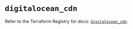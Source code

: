 # `digitalocean_cdn`

Refer to the Terraform Registry for docs: [`digitalocean_cdn`](https://registry.terraform.io/providers/digitalocean/digitalocean/2.59.0/docs/resources/cdn).
